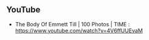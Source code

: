 
## YouTube 
- The Body Of Emmett Till | 100 Photos | TIME : https://www.youtube.com/watch?v=4V6ffUUEvaM

